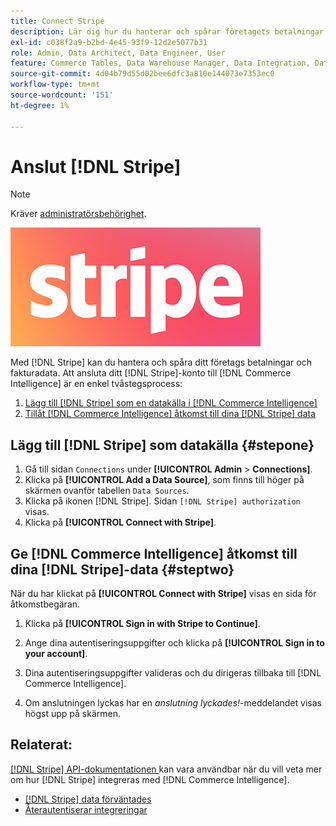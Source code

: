 ```yaml
---
title: Connect Stripe
description: Lär dig hur du hanterar och spårar företagets betalningar och fakturadata.
exl-id: c038f2a9-b2bd-4e45-93f9-12d2e5077b31
role: Admin, Data Architect, Data Engineer, User
feature: Commerce Tables, Data Warehouse Manager, Data Integration, Data Import/Export
source-git-commit: 4d04b79d55d02bee6dfc3a810e144073e7353ec0
workflow-type: tm+mt
source-wordcount: '151'
ht-degree: 1%

---
```


# Anslut [!DNL Stripe]

>[!NOTE]
>
>Kräver [administratörsbehörighet](../../../administrator/user-management/user-management.md).

![Stripe-logotyp](../../../assets/stripe-logo.png)

Med [!DNL Stripe] kan du hantera och spåra ditt företags betalningar och fakturadata. Att ansluta ditt [!DNL Stripe]-konto till [!DNL Commerce Intelligence] är en enkel tvåstegsprocess:

1. [Lägg till [!DNL Stripe] som en datakälla i [!DNL Commerce Intelligence]](#stepone)
1. [Tillåt [!DNL Commerce Intelligence] åtkomst till dina [!DNL Stripe] data](#steptwo)

## Lägg till [!DNL Stripe] som datakälla {#stepone}

1. Gå till sidan `Connections` under **[!UICONTROL Admin** > **Connections]**.
1. Klicka på **[!UICONTROL Add a Data Source]**, som finns till höger på skärmen ovanför tabellen `Data Sources`.
1. Klicka på ikonen [!DNL Stripe]. Sidan `[!DNL Stripe] authorization` visas.
1. Klicka på **[!UICONTROL Connect with Stripe]**.

## Ge [!DNL Commerce Intelligence] åtkomst till dina [!DNL Stripe]-data {#steptwo}

När du har klickat på **[!UICONTROL Connect with Stripe]** visas en sida för åtkomstbegäran.

1. Klicka på **[!UICONTROL Sign in with Stripe to Continue]**.

1. Ange dina autentiseringsuppgifter och klicka på **[!UICONTROL Sign in to your account]**.

1. Dina autentiseringsuppgifter valideras och du dirigeras tillbaka till [!DNL Commerce Intelligence].

1. Om anslutningen lyckas har en *anslutning lyckades!*-meddelandet visas högst upp på skärmen.

## Relaterat:

[[!DNL Stripe] API-dokumentationen ](https://stripe.com/docs/api) kan vara användbar när du vill veta mer om hur [!DNL Stripe] integreras med [!DNL Commerce Intelligence].

* [ [!DNL Stripe] data förväntades](../integrations/stripe-data.md)
* [Återautentiserar integreringar](https://experienceleague.adobe.com/docs/commerce-knowledge-base/kb/how-to/mbi-reauthenticating-integrations.html)
